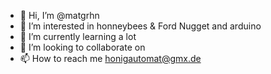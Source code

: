 - 👋 Hi, I’m @matgrhn
- 👀 I’m interested in honneybees & Ford Nugget and arduino
- 🌱 I’m currently learning a lot
- 💞️ I’m looking to collaborate on 
- 📫 How to reach me honigautomat@gmx.de

<!---
matgrhn/matgrhn is a ✨ special ✨ repository because its `README.md` (this file) appears on your GitHub profile.
You can click the Preview link to take a look at your changes.
--->
